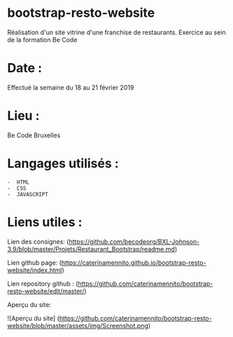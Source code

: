 # bootstrap-resto-website

Réalisation d'un site vitrine d'une franchise de restaurants. Exercice au sein de la formation Be Code

# Date :

Effectué la semaine du 18 au 21 février 2019

# Lieu :
Be Code Bruxelles

# Langages utilisés :

    -  HTML
    -  CSS
    -  JAVASCRIPT

# Liens utiles :

Lien des consignes: (https://github.com/becodeorg/BXL-Johnson-3.9/blob/master/Projets/Restaurant_Bootstrap/readme.md)

Lien github page: (https://caterinamennito.github.io/bootstrap-resto-website/index.html)

Lien repository github : (https://github.com/caterinamennito/bootstrap-resto-website/edit/master/)

Aperçu du site:

![Aperçu du site] (https://github.com/caterinamennito/bootstrap-resto-website/blob/master/assets/img/Screenshot.png)
